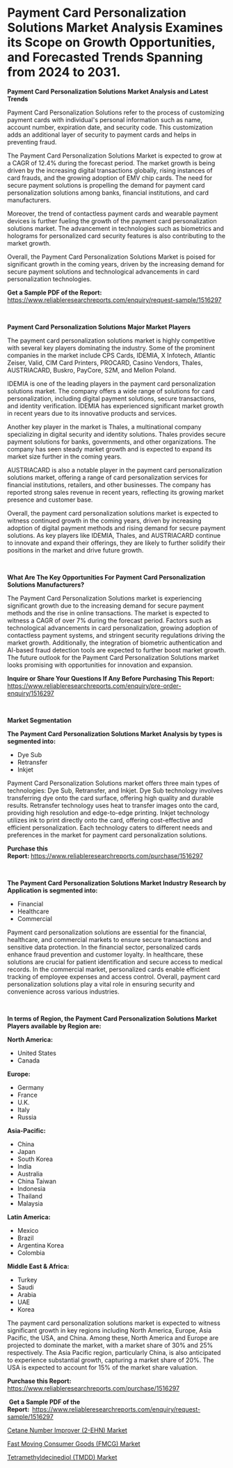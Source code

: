 <p><h1>Payment Card Personalization Solutions Market Analysis Examines its Scope on Growth Opportunities, and Forecasted Trends Spanning from 2024 to 2031.</h1></p><p><strong>Payment Card Personalization Solutions Market Analysis and Latest Trends</strong></p>
<p><p>Payment Card Personalization Solutions refer to the process of customizing payment cards with individual's personal information such as name, account number, expiration date, and security code. This customization adds an additional layer of security to payment cards and helps in preventing fraud.</p><p>The Payment Card Personalization Solutions Market is expected to grow at a CAGR of 12.4% during the forecast period. The market growth is being driven by the increasing digital transactions globally, rising instances of card frauds, and the growing adoption of EMV chip cards. The need for secure payment solutions is propelling the demand for payment card personalization solutions among banks, financial institutions, and card manufacturers.</p><p>Moreover, the trend of contactless payment cards and wearable payment devices is further fueling the growth of the payment card personalization solutions market. The advancement in technologies such as biometrics and holograms for personalized card security features is also contributing to the market growth.</p><p>Overall, the Payment Card Personalization Solutions Market is poised for significant growth in the coming years, driven by the increasing demand for secure payment solutions and technological advancements in card personalization technologies.</p></p>
<p><strong>Get a Sample PDF of the Report:&nbsp;</strong> <a href="https://www.reliableresearchreports.com/enquiry/request-sample/1516297">https://www.reliableresearchreports.com/enquiry/request-sample/1516297</a></p>
<p>&nbsp;</p>
<p><strong>Payment Card Personalization Solutions Major Market Players</strong></p>
<p><p>The payment card personalization solutions market is highly competitive with several key players dominating the industry. Some of the prominent companies in the market include CPS Cards, IDEMIA, X Infotech, Atlantic Zeiser, Valid, CIM Card Printers, PROCARD, Casino Vendors, Thales, AUSTRIACARD, Buskro, PayCore, S2M, and Mellon Poland.</p><p>IDEMIA is one of the leading players in the payment card personalization solutions market. The company offers a wide range of solutions for card personalization, including digital payment solutions, secure transactions, and identity verification. IDEMIA has experienced significant market growth in recent years due to its innovative products and services.</p><p>Another key player in the market is Thales, a multinational company specializing in digital security and identity solutions. Thales provides secure payment solutions for banks, governments, and other organizations. The company has seen steady market growth and is expected to expand its market size further in the coming years.</p><p>AUSTRIACARD is also a notable player in the payment card personalization solutions market, offering a range of card personalization services for financial institutions, retailers, and other businesses. The company has reported strong sales revenue in recent years, reflecting its growing market presence and customer base.</p><p>Overall, the payment card personalization solutions market is expected to witness continued growth in the coming years, driven by increasing adoption of digital payment methods and rising demand for secure payment solutions. As key players like IDEMIA, Thales, and AUSTRIACARD continue to innovate and expand their offerings, they are likely to further solidify their positions in the market and drive future growth.</p></p>
<p>&nbsp;</p>
<p><strong>What Are The Key Opportunities For Payment Card Personalization Solutions Manufacturers?</strong></p>
<p><p>The Payment Card Personalization Solutions market is experiencing significant growth due to the increasing demand for secure payment methods and the rise in online transactions. The market is expected to witness a CAGR of over 7% during the forecast period. Factors such as technological advancements in card personalization, growing adoption of contactless payment systems, and stringent security regulations driving the market growth. Additionally, the integration of biometric authentication and AI-based fraud detection tools are expected to further boost market growth. The future outlook for the Payment Card Personalization Solutions market looks promising with opportunities for innovation and expansion.</p></p>
<p><strong>Inquire or Share Your Questions If Any Before Purchasing This Report:</strong> <a href="https://www.reliableresearchreports.com/enquiry/pre-order-enquiry/1516297">https://www.reliableresearchreports.com/enquiry/pre-order-enquiry/1516297</a></p>
<p>&nbsp;</p>
<p><strong>Market Segmentation</strong></p>
<p><strong>The Payment Card Personalization Solutions Market Analysis by types is segmented into:</strong></p>
<p><ul><li>Dye Sub</li><li>Retransfer</li><li>Inkjet</li></ul></p>
<p><p>Payment Card Personalization Solutions market offers three main types of technologies: Dye Sub, Retransfer, and Inkjet. Dye Sub technology involves transferring dye onto the card surface, offering high quality and durable results. Retransfer technology uses heat to transfer images onto the card, providing high resolution and edge-to-edge printing. Inkjet technology utilizes ink to print directly onto the card, offering cost-effective and efficient personalization. Each technology caters to different needs and preferences in the market for payment card personalization solutions.</p></p>
<p><strong>Purchase this Report:&nbsp;</strong><a href="https://www.reliableresearchreports.com/purchase/1516297">https://www.reliableresearchreports.com/purchase/1516297</a></p>
<p>&nbsp;</p>
<p><strong>The Payment Card Personalization Solutions Market Industry Research by Application is segmented into:</strong></p>
<p><ul><li>Financial</li><li>Healthcare</li><li>Commercial</li></ul></p>
<p><p>Payment card personalization solutions are essential for the financial, healthcare, and commercial markets to ensure secure transactions and sensitive data protection. In the financial sector, personalized cards enhance fraud prevention and customer loyalty. In healthcare, these solutions are crucial for patient identification and secure access to medical records. In the commercial market, personalized cards enable efficient tracking of employee expenses and access control. Overall, payment card personalization solutions play a vital role in ensuring security and convenience across various industries.</p></p>
<p>&nbsp;</p>
<p><strong>In terms of Region, the Payment Card Personalization Solutions Market Players available by Region are:</strong></p>
<p>
    <p> <strong> North America: </strong>
        <ul>
            <li>United States</li>
            <li>Canada</li>
        </ul>
        </p> 
    <p> <strong> Europe: </strong>
        <ul>
            <li>Germany</li>
            <li>France</li>
            <li>U.K.</li>
            <li>Italy</li>
            <li>Russia</li>
        </ul>
        </p> 
    <p> <strong> Asia-Pacific: </strong>
        <ul>
            <li>China</li>
            <li>Japan</li>
            <li>South Korea</li>
            <li>India</li>
            <li>Australia</li>
            <li>China Taiwan</li>
            <li>Indonesia</li>
            <li>Thailand</li>
            <li>Malaysia</li>
        </ul>
        </p> 
    <p> <strong> Latin America: </strong>
        <ul>
            <li>Mexico</li>
            <li>Brazil</li>
            <li>Argentina Korea</li>
            <li>Colombia</li>
        </ul>
        </p> 
    <p> <strong> Middle East & Africa: </strong>
        <ul>
            <li>Turkey</li>
            <li>Saudi</li>
            <li>Arabia</li>
            <li>UAE</li>
            <li>Korea</li>
        </ul>
    </p>
    </p>
<p><p>The payment card personalization solutions market is expected to witness significant growth in key regions including North America, Europe, Asia Pacific, the USA, and China. Among these, North America and Europe are projected to dominate the market, with a market share of 30% and 25% respectively. The Asia Pacific region, particularly China, is also anticipated to experience substantial growth, capturing a market share of 20%. The USA is expected to account for 15% of the market share valuation.</p></p>
<p><strong>Purchase this Report: </strong><a href="https://www.reliableresearchreports.com/purchase/1516297">https://www.reliableresearchreports.com/purchase/1516297</a></p>
<p>&nbsp;<strong>Get a Sample PDF of the Report:&nbsp;&nbsp;</strong><a href="https://www.reliableresearchreports.com/enquiry/request-sample/1516297">https://www.reliableresearchreports.com/enquiry/request-sample/1516297</a></p>
<p><strong></strong></p>
<p><p><a href="https://view.publitas.com/reportprime-1/cetane-number-improver-2-ehn-market-size-and-growth-market-segmentation-regional-and-country-breakdowns-and-market-trends-for-period-from-2024-2031/">Cetane Number Improver (2-EHN) Market</a></p><p><a href="https://view.publitas.com/reportprime-1/fast-moving-consumer-goods-fmcg-market-size-growth-and-forecast-from-2024-2031/">Fast Moving Consumer Goods (FMCG) Market</a></p><p><a href="https://view.publitas.com/reportprime-1/tetramethyldecinediol-tmdd-market-growth-market-trends-covid-19-impact-and-forecasts-for-period-from-2024-2031/">Tetramethyldecinediol (TMDD) Market</a></p></p>